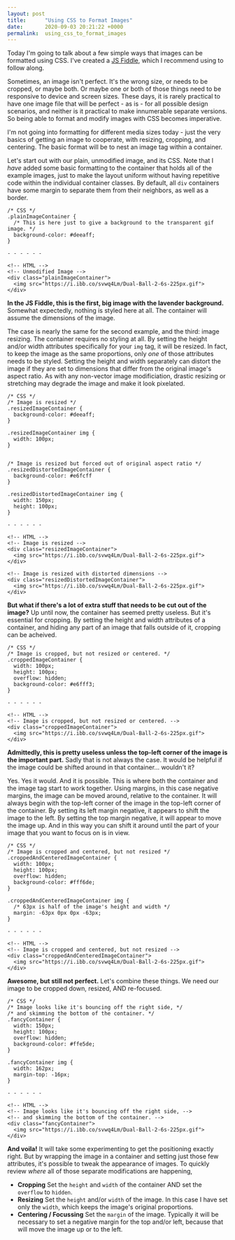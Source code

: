 ```yaml
---
layout: post
title:      "Using CSS to Format Images"
date:       2020-09-03 20:21:22 +0000
permalink:  using_css_to_format_images
---
```


Today I'm going to talk about a few simple ways that images can be formatted using CSS. I've created a [JS Fiddle](https://jsfiddle.net/saranderson13/6xkc2b70/), which I recommend using to follow along.

Sometimes, an image isn't perfect. It's the wrong size, or needs to be cropped, or maybe both. Or maybe one or both of those things need to be responsive to device and screen sizes. These days, it is rarely practical to have one image file that will be perfect - as is - for all possible design scenarios, and neither is it practical to make innumerable separate versions. So being able to format and modify images with CSS becomes imperative.

I'm not going into formatting for different media sizes today - just the very basics of getting an image to cooperate, with resizing, cropping, and centering. The basic format will be to nest an image tag within a container. 

Let's start out with our plain, unmodified image, and its CSS. Note that I *have* added some basic formatting to the container that holds all of the example images, just to make the layout uniform without having repetitive code within the individual container classes. By default, all `div` containers have some margin to separate them from their neighbors, as well as a border.

```
/* CSS */
.plainImageContainer {
  /* This is here just to give a background to the transparent gif image. */
  background-color: #deeaff;
}

- - - - - -

<!-- HTML -->
<!-- Unmodified Image -->
<div class="plainImageContainer">
  <img src="https://i.ibb.co/svwq4Lm/Dual-Ball-2-6s-225px.gif">
</div>
```

**In the JS Fiddle, this is the first, big image with the lavender background.** Somewhat expectedly, nothing is styled here at all. The container will assume the dimensions of the image.

The case is nearly the same for the second example, and the third: image resizing. The container requires no styling at all. By setting the height and/or width attributes specifically for your `img` tag, it will be resized. In fact, to keep the image as the same proportions, only *one* of those attributes needs to be styled. Setting the height and width separately can distort the image if they are set to dimensions that differ from the original image's aspect ratio. As with any non-vector image modificiation, drastic resizing or stretching may degrade the image and make it look pixelated.

```
/* CSS */
/* Image is resized */
.resizedImageContainer {
  background-color: #deeaff;
}

.resizedImageContainer img {
  width: 100px;
}


/* Image is resized but forced out of original aspect ratio */
.resizedDistortedImageContainer {
  background-color: #e6fcff
}

.resizedDistortedImageContainer img {
  width: 150px;
  height: 100px;
}

- - - - - -

<!-- HTML -->
<!-- Image is resized -->
<div class="resizedImageContainer">
  <img src="https://i.ibb.co/svwq4Lm/Dual-Ball-2-6s-225px.gif">
</div>

<!-- Image is resized with distorted dimensions -->
<div class="resizedDistortedImageContainer">
  <img src="https://i.ibb.co/svwq4Lm/Dual-Ball-2-6s-225px.gif">
</div>
```

**But what if there's a lot of extra stuff that needs to be cut out of the image?** Up until now, the container has seemed pretty useless. But it's essential for cropping. By setting the height and width attributes of a container, and hiding any part of an image that falls outside of it, cropping can be acheived.

```
/* CSS */
/* Image is cropped, but not resized or centered. */
.croppedImageContainer {
  width: 100px;
  height: 100px;
  overflow: hidden;
  background-color: #e6fff3;
}

- - - - - -

<!-- HTML -->
<!-- Image is cropped, but not resized or centered. -->
<div class="croppedImageContainer">
  <img src="https://i.ibb.co/svwq4Lm/Dual-Ball-2-6s-225px.gif">
</div>

```

**Admittedly, this is pretty useless unless the top-left corner of the image is the important part.** Sadly that is not always the case. It would be helpful if the image could be shifted around in that container... wouldn't it?

Yes. Yes it would. And it is possible. This is where both the container and the image tag start to work together. Using margins, in this case negative margins, the image can be moved around, relative to the container. It will always begin with the top-left corner of the image in the top-left corner of the container. By setting its left margin negative, it appears to shift the image to the left. By setting the top margin negative, it will appear to move the image up. And in this way you can shift it around until the part of your image that you want to focus on is in view.

```
/* CSS */
/* Image is cropped and centered, but not resized */
.croppedAndCenteredImageContainer {
  width: 100px;
  height: 100px;
  overflow: hidden;
  background-color: #fff6de;
}

.croppedAndCenteredImageContainer img {
  /* 63px is half of the image's height and width */
  margin: -63px 0px 0px -63px;
}

- - - - - -

<!-- HTML -->
<!-- Image is cropped and centered, but not resized -->
<div class="croppedAndCenteredImageContainer">
  <img src="https://i.ibb.co/svwq4Lm/Dual-Ball-2-6s-225px.gif">
</div>
```

**Awesome, but still not perfect.** Let's combine these things. We need our image to be cropped down, resized, AND re-focused. 

```
/* CSS */
/* Image looks like it's bouncing off the right side, */
/* and skimming the bottom of the container. */
.fancyContainer {
  width: 150px;
  height: 100px;
  overflow: hidden;
  background-color: #ffe5de;
}

.fancyContainer img {
  width: 162px;
  margin-top: -16px;
}

- - - - - -

<!-- HTML -->
<!-- Image looks like it's bouncing off the right side, -->
<!-- and skimming the bottom of the container. -->
<div class="fancyContainer">
  <img src="https://i.ibb.co/svwq4Lm/Dual-Ball-2-6s-225px.gif">
</div>
```

**And voila!** It will take some experimenting to get the positioning exactly right. But by wrapping the image in a container and setting just those few attributes, it's possible to tweak the appearance of images. To quickly review *where* all of those separate modifications are happening,
- **Cropping** Set the `height` and `width` of the container AND set the `overflow` to `hidden`.
- **Resizing** Set the `height` and/or `width` of the image. In this case I have set only the `width`, which keeps the image's original proportions.
- **Centering / Focussing** Set the `margin` of the image. Typically it will be necessary to set a negative margin for the top and/or left, because that will move the image up or to the left.


